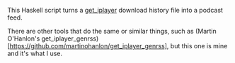 This Haskell script turns a [get_iplayer](http://squarepenguin.co.uk/) download history file into a podcast feed.

There are other tools that do the same or similar things, such as (Martin O'Hanlon's get_iplayer_genrss)[https://github.com/martinohanlon/get_iplayer_genrss], but this one is mine and it's what I use.
